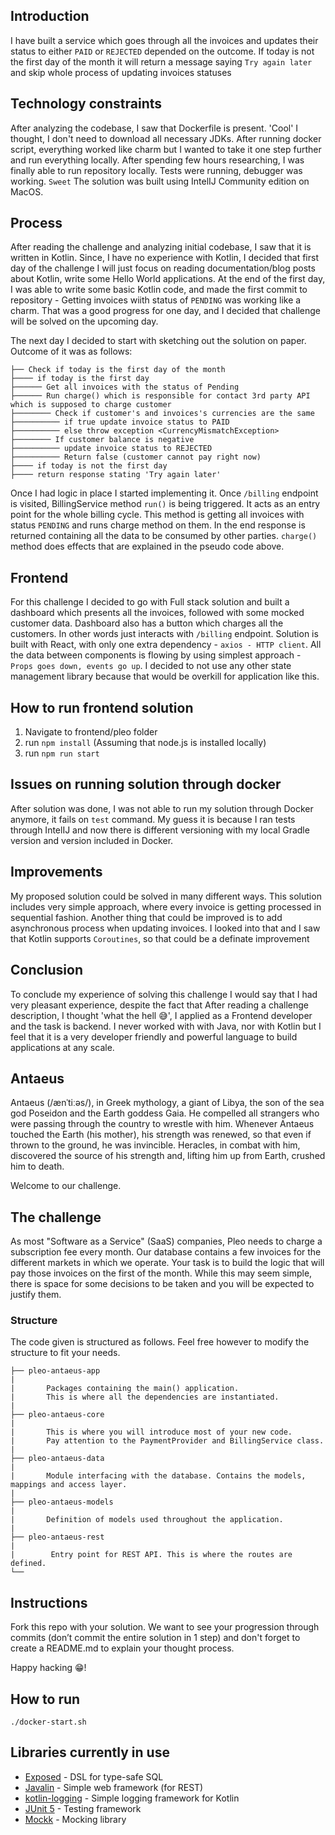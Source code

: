 ## Introduction

I have built a service which goes through all the invoices and updates their status to either `PAID` or `REJECTED` depended on the outcome. If today is not the first day of the month it will return a message saying `Try again later` and skip whole process of updating invoices statuses

## Technology constraints

After analyzing the codebase, I saw that Dockerfile is present. 'Cool' I thought, I don't need to download all necessary JDKs. After running docker script, everything worked like charm but I wanted to take it one step further and run everything locally. After spending few hours researching, I was finally able to run repository locally. Tests were running, debugger was working. `Sweet`
The solution was built using IntelIJ Community edition on MacOS.

## Process

After reading the challenge and analyzing initial codebase, I saw that it is written in Kotlin. Since, I have no experience with Kotlin, I decided that first day of the challenge I will just focus on reading documentation/blog posts about Kotlin, write some Hello World applications. At the end of the first day, I was able to write some basic Kotlin code, and made the first commit to repository - Getting invoices wiith status of `PENDING` was working like a charm. That was a good progress for one day, and I decided that challenge will be solved on the upcoming day.

The next day I decided to start with sketching out the solution on paper. Outcome of it was as follows:

```
├── Check if today is the first day of the month
├──── if today is the first day
├────── Get all invoices with the status of Pending
├────── Run charge() which is responsible for contact 3rd party API which is supposed to charge customer
├──────── Check if customer's and invoices's currencies are the same
├────────── if true update invoice status to PAID
├────────── else throw exception <CurrencyMismatchException>
├──────── If customer balance is negative
├────────── update invoice status to REJECTED
├────────── Return false (customer cannot pay right now)
├──── if today is not the first day
├──── return response stating 'Try again later'
```

Once I had logic in place I started implementing it.
Once `/billing` endpoint is visited, BillingService method `run()` is being triggered. It acts as an entry point for the whole billing cycle. This method is getting all invoices with status `PENDING` and runs charge method on them. In the end response is returned containing all the data to be consumed by other parties. `charge()` method does effects that are explained in the pseudo code above.

## Frontend

For this challenge I decided to go with Full stack solution and built a dashboard which presents all the invoices, followed with some mocked customer data. Dashboard also has a button which charges all the customers. In other words just interacts with `/billing` endpoint. Solution is built with React, with only one extra dependency - `axios - HTTP client`. All the data between components is flowing by using simplest approach - `Props goes down, events go up`. I decided to not use any other state management library because that would be overkill for application like this.

## How to run frontend solution

1. Navigate to frontend/pleo folder
2. run `npm install` (Assuming that node.js is installed locally)
3. run `npm run start`

## Issues on running solution through docker

After solution was done, I was not able to run my solution through Docker anymore, it fails on `test` command. My guess it is because I ran tests through IntelIJ and now there is different versioning with my local Gradle version and version included in Docker.

## Improvements

My proposed solution could be solved in many different ways. This solution includes very simple approach, where every invoice is getting processed in sequential fashion. Another thing that could be improved is to add asynchronous process when updating invoices. I looked into that and I saw that Kotlin supports `Coroutines`, so that could be a definate improvement

## Conclusion

To conclude my experience of solving this challenge I would say that I had very pleasant experience, despite the fact that After reading a challenge description, I thought 'what the hell 😅', I applied as a Frontend developer and the task is backend. I never worked with with Java, nor with Kotlin but I feel that it is a very developer friendly and powerful language to build applications at any scale.

## Antaeus

Antaeus (/ænˈtiːəs/), in Greek mythology, a giant of Libya, the son of the sea god Poseidon and the Earth goddess Gaia. He compelled all strangers who were passing through the country to wrestle with him. Whenever Antaeus touched the Earth (his mother), his strength was renewed, so that even if thrown to the ground, he was invincible. Heracles, in combat with him, discovered the source of his strength and, lifting him up from Earth, crushed him to death.

Welcome to our challenge.

## The challenge

As most "Software as a Service" (SaaS) companies, Pleo needs to charge a subscription fee every month. Our database contains a few invoices for the different markets in which we operate. Your task is to build the logic that will pay those invoices on the first of the month. While this may seem simple, there is space for some decisions to be taken and you will be expected to justify them.

### Structure

The code given is structured as follows. Feel free however to modify the structure to fit your needs.

```
├── pleo-antaeus-app
|
|       Packages containing the main() application.
|       This is where all the dependencies are instantiated.
|
├── pleo-antaeus-core
|
|       This is where you will introduce most of your new code.
|       Pay attention to the PaymentProvider and BillingService class.
|
├── pleo-antaeus-data
|
|       Module interfacing with the database. Contains the models, mappings and access layer.
|
├── pleo-antaeus-models
|
|       Definition of models used throughout the application.
|
├── pleo-antaeus-rest
|
|        Entry point for REST API. This is where the routes are defined.
└──
```

## Instructions

Fork this repo with your solution. We want to see your progression through commits (don’t commit the entire solution in 1 step) and don't forget to create a README.md to explain your thought process.

Happy hacking 😁!

## How to run

```
./docker-start.sh
```

## Libraries currently in use

- [Exposed](https://github.com/JetBrains/Exposed) - DSL for type-safe SQL
- [Javalin](https://javalin.io/) - Simple web framework (for REST)
- [kotlin-logging](https://github.com/MicroUtils/kotlin-logging) - Simple logging framework for Kotlin
- [JUnit 5](https://junit.org/junit5/) - Testing framework
- [Mockk](https://mockk.io/) - Mocking library

